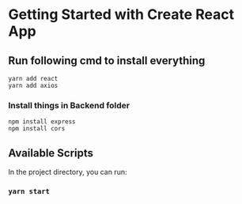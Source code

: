 # Getting Started with Create React App


## Run following cmd to install everything

```
yarn add react
yarn add axios
```


### Install things in Backend folder
```
npm install express
npm install cors
```


## Available Scripts

In the project directory, you can run:

### `yarn start`